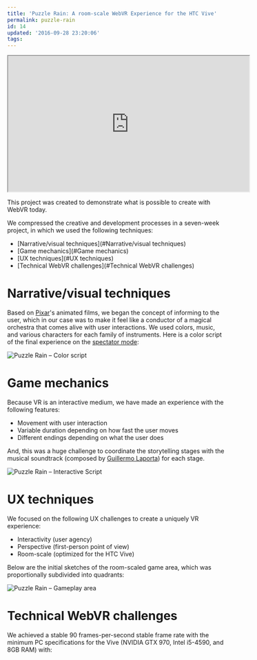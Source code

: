 ```yaml
---
title: 'Puzzle Rain: A room-scale WebVR Experience for the HTC Vive'
permalink: puzzle-rain
id: 14
updated: '2016-09-28 23:20:06'
tags:
---
```


<iframe width="560" height="315" src="https://www.youtube.com/embed/XOIDXXynmq8" allowfullscreen></iframe>

This project was created to demonstrate what is possible to create with WebVR today.

We compressed the creative and development processes in a seven-week project, in which we used the following techniques:

* [Narrative/visual techniques](#Narrative/visual techniques)
* [Game mechanics](#Game mechanics)
* [UX techniques](#UX techniques)
* [Technical WebVR challenges](#Technical WebVR challenges)

# Narrative/visual techniques

Based on [Pixar](http://www.pixar.com/)'s animated films, we began the concept of informing to the user, which in our case was to make it feel like a conductor of a magical orchestra that comes alive with user interactions. We used colors, music, and various characters for each family of instruments. Here is a color script of the final experience on the [spectator mode](https://mozvr.com/puzzle-rain/?mode=spectator):

<img src="https://cloud.githubusercontent.com/assets/203725/18942091/284169ee-85cb-11e6-81be-025ed750a7e6.jpg" alt="Puzzle Rain – Color script" title="Puzzle Rain – Color script">

# Game mechanics

Because VR is an interactive medium, we have made an experience with the following features:

* Movement with user interaction
* Variable duration depending on how fast the user moves
* Different endings depending on what the user does

And, this was a huge challenge to coordinate the storytelling stages with the musical soundtrack (composed by [Guillermo Laporta](http://guillermolaporta.com/)) for each stage.

<img src="https://cloud.githubusercontent.com/assets/203725/18942652/4eefc636-85cf-11e6-8890-2208783e2979.jpg" alt="Puzzle Rain – Interactive Script" title="Puzzle Rain – Interactive Script">

# UX techniques

We focused on the following UX challenges to create a uniquely VR experience:

* Interactivity (user agency)
* Perspective (first-person point of view)
* Room-scale (optimized for the HTC Vive)

Below are the initial sketches of the room-scaled game area, which was proportionally subdivided into quadrants:

<img src="https://cloud.githubusercontent.com/assets/203725/18942928/30153e42-85d1-11e6-9b50-245fc4448fab.jpg" alt="Puzzle Rain – Gameplay area" title="Puzzle Rain – Gameplay area">

# Technical WebVR challenges

We achieved a stable 90 frames-per-second stable frame rate with the minimum PC specifications for the Vive (NVIDIA GTX 970, Intel i5-4590, and 8GB RAM) with: